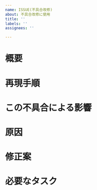 ```yaml
---
name: ISSUE(不具合改修)
about: 不具合改修に使用
title: ''
labels: ''
assignees: ''

---
```


# 概要
# 再現手順
# この不具合による影響
# 原因
# 修正案
# 必要なタスク
